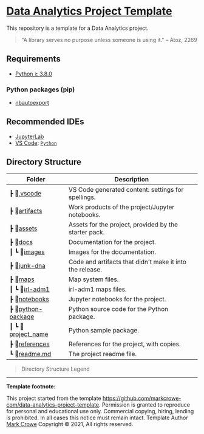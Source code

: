 
# [Data Analytics Project Template](https://github.com/markcrowe-com/data-analytics-project-template)

This repository is a template for a Data Analytics project.

> "A library serves no purpose unless someone is using it." – Atoz, 2269

## Requirements

- [Python &GreaterEqual; 3.8.0](https://www.python.org/downloads/)

### Python packages (pip)

- [nbautoexport](https://github.com/drivendataorg/nbautoexport)

## Recommended IDEs

- [JupyterLab](https://jupyter.org/install.html)
- [VS Code](https://code.visualstudio.com/): [`Python`](https://code.visualstudio.com/docs/languages/python)

## Directory Structure

| Folder                                              | Description                                              |
|-----------------------------------------------------|----------------------------------------------------------|
| ┣ 📂[.vscode](./.vscode)                            | VS Code generated content: settings for spellings.       |
| ┣ 📂[artifacts](./artifacts)                        | Work products of the project/Jupyter notebooks.          |
| ┣ 📂[assets](./assets)                              | Assets for the project, provided by the starter pack.    |
| ┣ 📂[docs](./docs)                                  | Documentation for the project.                           |
| ┃ ┗ 📂[images](./docs/images)                       | Images for the documentation.                            |
| ┣ 📂[junk-dna](./junk-dna)                          | Code and artifacts that didn't make it into the release. |
| ┣ 📂[maps](./maps)                                  | Map system files.                                        |
| ┃ ┗ 📂[irl-adm1](./maps/irl-adm1)                   | irl-adm1 maps files.                                     |
| ┣ 📂[notebooks](./notebooks)                        | Jupyter notebooks for the project.                       |
| ┣ 📂[python-package](./python-package)              | Python source code for the Python package.               |
| ┃ ┗ 📂[project_name](./python-package/project_name) | Python sample package.                                   |
| ┣ 📂[references](./references)                      | References for the project, with copies.                 |
| ┗ 📜[readme.md](readme.md)                          | The project readme file.                                 |

> Directory Structure Legend

---
**Template footnote:**

This project started from the template <https://github.com/markcrowe-com/data-analytics-project-template>. Permission is granted to reproduce for personal and educational use only. Commercial copying, hiring, lending is prohibited. In all cases this notice must remain intact. Template Author [Mark Crowe](https://github.com/markcrowe-com/) Copyright &copy; 2021, All rights reserved.
